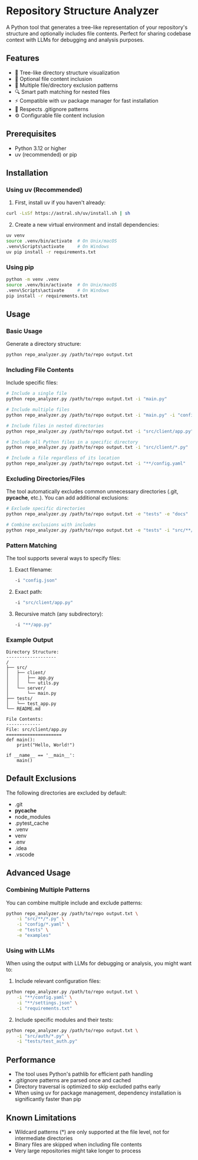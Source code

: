 # Repository Structure Analyzer

A Python tool that generates a tree-like representation of your repository's structure and optionally includes file contents. Perfect for sharing codebase context with LLMs for debugging and analysis purposes.

## Features

- 🌳 Tree-like directory structure visualization
- 📄 Optional file content inclusion
- 🎯 Multiple file/directory exclusion patterns
- 🔍 Smart path matching for nested files
- ⚡ Compatible with uv package manager for fast installation
- 🙈 Respects .gitignore patterns
- ⚙️ Configurable file content inclusion

## Prerequisites

- Python 3.12 or higher
- uv (recommended) or pip

## Installation

### Using uv (Recommended)

1. First, install uv if you haven't already:
```bash
curl -LsSf https://astral.sh/uv/install.sh | sh
```

2. Create a new virtual environment and install dependencies:
```bash
uv venv
source .venv/bin/activate  # On Unix/macOS
.venv\Scripts\activate     # On Windows
uv pip install -r requirements.txt
```

### Using pip

```bash
python -m venv .venv
source .venv/bin/activate  # On Unix/macOS
.venv\Scripts\activate     # On Windows
pip install -r requirements.txt
```

## Usage

### Basic Usage

Generate a directory structure:
```bash
python repo_analyzer.py /path/to/repo output.txt
```

### Including File Contents

Include specific files:
```bash
# Include a single file
python repo_analyzer.py /path/to/repo output.txt -i "main.py"

# Include multiple files
python repo_analyzer.py /path/to/repo output.txt -i "main.py" -i "config.json"

# Include files in nested directories
python repo_analyzer.py /path/to/repo output.txt -i "src/client/app.py"

# Include all Python files in a specific directory
python repo_analyzer.py /path/to/repo output.txt -i "src/client/*.py"

# Include a file regardless of its location
python repo_analyzer.py /path/to/repo output.txt -i "**/config.yaml"
```

### Excluding Directories/Files

The tool automatically excludes common unnecessary directories (.git, __pycache__, etc.). You can add additional exclusions:

```bash
# Exclude specific directories
python repo_analyzer.py /path/to/repo output.txt -e "tests" -e "docs"

# Combine exclusions with includes
python repo_analyzer.py /path/to/repo output.txt -e "tests" -i "src/**/*.py"
```

### Pattern Matching

The tool supports several ways to specify files:

1. Exact filename:
   ```bash
   -i "config.json"
   ```

2. Exact path:
   ```bash
   -i "src/client/app.py"
   ```

3. Recursive match (any subdirectory):
   ```bash
   -i "**/app.py"
   ```

### Example Output

```
Directory Structure:
-------------------
/
├── src/
│   ├── client/
│   │   ├── app.py
│   │   └── utils.py
│   └── server/
│       └── main.py
├── tests/
│   └── test_app.py
└── README.md

File Contents:
-------------
File: src/client/app.py
=====================
def main():
    print("Hello, World!")

if __name__ == '__main__':
    main()
```

## Default Exclusions

The following directories are excluded by default:
- .git
- __pycache__
- node_modules
- .pytest_cache
- .venv
- venv
- .env
- .idea
- .vscode

## Advanced Usage

### Combining Multiple Patterns

You can combine multiple include and exclude patterns:

```bash
python repo_analyzer.py /path/to/repo output.txt \
    -i "src/**/*.py" \
    -i "config/*.yaml" \
    -e "tests" \
    -e "examples"
```

### Using with LLMs

When using the output with LLMs for debugging or analysis, you might want to:

1. Include relevant configuration files:
```bash
python repo_analyzer.py /path/to/repo output.txt \
    -i "**/config.yaml" \
    -i "**/settings.json" \
    -i "requirements.txt"
```

2. Include specific modules and their tests:
```bash
python repo_analyzer.py /path/to/repo output.txt \
    -i "src/auth/*.py" \
    -i "tests/test_auth.py"
```

## Performance

- The tool uses Python's pathlib for efficient path handling
- .gitignore patterns are parsed once and cached
- Directory traversal is optimized to skip excluded paths early
- When using uv for package management, dependency installation is significantly faster than pip

## Known Limitations

- Wildcard patterns (*) are only supported at the file level, not for intermediate directories
- Binary files are skipped when including file contents
- Very large repositories might take longer to process
